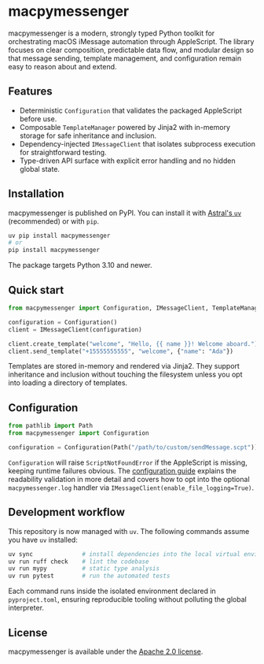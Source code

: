 # macpymessenger

macpymessenger is a modern, strongly typed Python toolkit for orchestrating macOS iMessage automation through AppleScript. The library focuses on clear composition, predictable data flow, and modular design so that message sending, template management, and configuration remain easy to reason about and extend.

## Features

- Deterministic `Configuration` that validates the packaged AppleScript before use.
- Composable `TemplateManager` powered by Jinja2 with in-memory storage for safe inheritance and inclusion.
- Dependency-injected `IMessageClient` that isolates subprocess execution for straightforward testing.
- Type-driven API surface with explicit error handling and no hidden global state.

## Installation

macpymessenger is published on PyPI. You can install it with [Astral's `uv`](https://docs.astral.sh/uv/) (recommended) or with `pip`.

```bash
uv pip install macpymessenger
# or
pip install macpymessenger
```

The package targets Python 3.10 and newer.

## Quick start

```python
from macpymessenger import Configuration, IMessageClient, TemplateManager

configuration = Configuration()
client = IMessageClient(configuration)

client.create_template("welcome", "Hello, {{ name }}! Welcome aboard.")
client.send_template("+15555555555", "welcome", {"name": "Ada"})
```

Templates are stored in-memory and rendered via Jinja2. They support inheritance and inclusion without touching the filesystem unless you opt into loading a directory of templates.

## Configuration

```python
from pathlib import Path
from macpymessenger import Configuration

configuration = Configuration(Path("/path/to/custom/sendMessage.scpt"))
```

`Configuration` will raise `ScriptNotFoundError` if the AppleScript is missing, keeping runtime failures obvious. The [configuration guide](docs/configuration.rst) explains the readability validation in more detail and covers how to opt into the optional ``macpymessenger.log`` handler via ``IMessageClient(enable_file_logging=True)``.

## Development workflow

This repository is now managed with `uv`. The following commands assume you have `uv` installed:

```bash
uv sync              # install dependencies into the local virtual environment
uv run ruff check    # lint the codebase
uv run mypy          # static type analysis
uv run pytest        # run the automated tests
```

Each command runs inside the isolated environment declared in `pyproject.toml`, ensuring reproducible tooling without polluting the global interpreter.

## License

macpymessenger is available under the [Apache 2.0 license](LICENSE).
